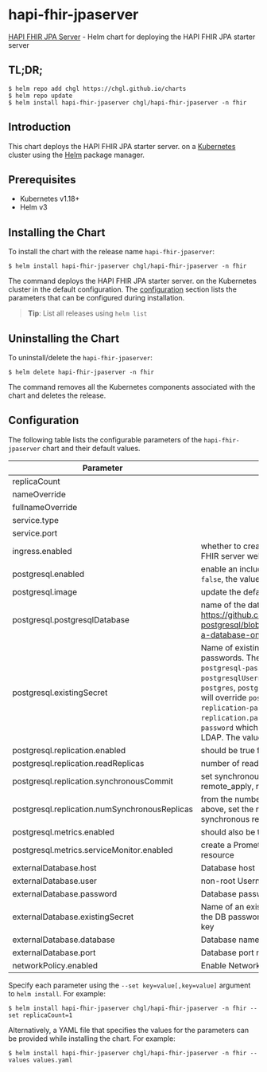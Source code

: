 # hapi-fhir-jpaserver

[HAPI FHIR JPA Server](https://github.com/hapifhir/hapi-fhir-jpaserver-starter) - Helm chart for deploying the HAPI FHIR JPA starter server

## TL;DR;

```console
$ helm repo add chgl https://chgl.github.io/charts
$ helm repo update
$ helm install hapi-fhir-jpaserver chgl/hapi-fhir-jpaserver -n fhir
```

## Introduction

This chart deploys the HAPI FHIR JPA starter server. on a [Kubernetes](http://kubernetes.io) cluster using the [Helm](https://helm.sh) package manager.

## Prerequisites

- Kubernetes v1.18+
- Helm v3

## Installing the Chart

To install the chart with the release name `hapi-fhir-jpaserver`:

```console
$ helm install hapi-fhir-jpaserver chgl/hapi-fhir-jpaserver -n fhir
```

The command deploys the HAPI FHIR JPA starter server. on the Kubernetes cluster in the default configuration. The [configuration](#configuration) section lists the parameters that can be configured during installation.

> **Tip**: List all releases using `helm list`

## Uninstalling the Chart

To uninstall/delete the `hapi-fhir-jpaserver`:

```console
$ helm delete hapi-fhir-jpaserver -n fhir
```

The command removes all the Kubernetes components associated with the chart and deletes the release.

## Configuration

The following table lists the configurable parameters of the `hapi-fhir-jpaserver` chart and their default values.

| Parameter                                     | Description                                                                                                                                                                                                                                                                                                                                                                                                                                                                | Default            |
| --------------------------------------------- | -------------------------------------------------------------------------------------------------------------------------------------------------------------------------------------------------------------------------------------------------------------------------------------------------------------------------------------------------------------------------------------------------------------------------------------------------------------------------- | ------------------ |
| replicaCount                                  |                                                                                                                                                                                                                                                                                                                                                                                                                                                                            | `1`                |
| nameOverride                                  |                                                                                                                                                                                                                                                                                                                                                                                                                                                                            | `""`               |
| fullnameOverride                              |                                                                                                                                                                                                                                                                                                                                                                                                                                                                            | `""`               |
| service.type                                  |                                                                                                                                                                                                                                                                                                                                                                                                                                                                            | `ClusterIP`        |
| service.port                                  |                                                                                                                                                                                                                                                                                                                                                                                                                                                                            | `8080`             |
| ingress.enabled                               | whether to create an Ingress to expose the FHIR server web interface                                                                                                                                                                                                                                                                                                                                                                                                       | `false`            |
| postgresql.enabled                            | enable an included PostgreSQL DB. if set to `false`, the values under `webApi.db` are used                                                                                                                                                                                                                                                                                                                                                                                 | `true`             |
| postgresql.image                              | update the default Postgres version to 13.3                                                                                                                                                                                                                                                                                                                                                                                                                                | `{"tag":"13.3.0"}` |
| postgresql.postgresqlDatabase                 | name of the database to create see: <https://github.com/bitnami/bitnami-docker-postgresql/blob/master/README.md#creating-a-database-on-first-run>                                                                                                                                                                                                                                                                                                                          | `"fhir"`           |
| postgresql.existingSecret                     | Name of existing secret to use for PostgreSQL passwords. The secret has to contain the keys `postgresql-password` which is the password for `postgresqlUsername` when it is different of `postgres`, `postgresql-postgres-password` which will override `postgresqlPassword`, `postgresql-replication-password` which will override `replication.password` and `postgresql-ldap-password` which will be sed to authenticate on LDAP. The value is evaluated as a template. | `""`               |
| postgresql.replication.enabled                | should be true for production use                                                                                                                                                                                                                                                                                                                                                                                                                                          | `false`            |
| postgresql.replication.readReplicas           | number of read replicas                                                                                                                                                                                                                                                                                                                                                                                                                                                    | `1`                |
| postgresql.replication.synchronousCommit      | set synchronous commit mode: on, off, remote_apply, remote_write and local                                                                                                                                                                                                                                                                                                                                                                                                 | `"on"`             |
| postgresql.replication.numSynchronousReplicas | from the number of `readReplicas` defined above, set the number of those that will have synchronous replication                                                                                                                                                                                                                                                                                                                                                            | `1`                |
| postgresql.metrics.enabled                    | should also be true for production use                                                                                                                                                                                                                                                                                                                                                                                                                                     | `false`            |
| postgresql.metrics.serviceMonitor.enabled     | create a Prometheus Operator ServiceMonitor resource                                                                                                                                                                                                                                                                                                                                                                                                                       | `false`            |
| externalDatabase.host                         | Database host                                                                                                                                                                                                                                                                                                                                                                                                                                                              | `localhost`        |
| externalDatabase.user                         | non-root Username for FHIR Database                                                                                                                                                                                                                                                                                                                                                                                                                                        | `fhir`             |
| externalDatabase.password                     | Database password                                                                                                                                                                                                                                                                                                                                                                                                                                                          | `""`               |
| externalDatabase.existingSecret               | Name of an existing secret resource containing the DB password in a 'postgresql-password' key                                                                                                                                                                                                                                                                                                                                                                              | `""`               |
| externalDatabase.database                     | Database name                                                                                                                                                                                                                                                                                                                                                                                                                                                              | `fhir`             |
| externalDatabase.port                         | Database port number                                                                                                                                                                                                                                                                                                                                                                                                                                                       | `5432`             |
| networkPolicy.enabled                         | Enable NetworkPolicy                                                                                                                                                                                                                                                                                                                                                                                                                                                       | `false`            |

Specify each parameter using the `--set key=value[,key=value]` argument to `helm install`. For example:

```console
$ helm install hapi-fhir-jpaserver chgl/hapi-fhir-jpaserver -n fhir --set replicaCount=1
```

Alternatively, a YAML file that specifies the values for the parameters can be provided while
installing the chart. For example:

```console
$ helm install hapi-fhir-jpaserver chgl/hapi-fhir-jpaserver -n fhir --values values.yaml
```
